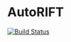 # AutoRIFT

[![Build Status](https://github.com/alex-s-gardner/AutoRIFT.jl/actions/workflows/CI.yml/badge.svg?branch=main)](https://github.com/alex-s-gardner/AutoRIFT.jl/actions/workflows/CI.yml?query=branch%3Amain)
